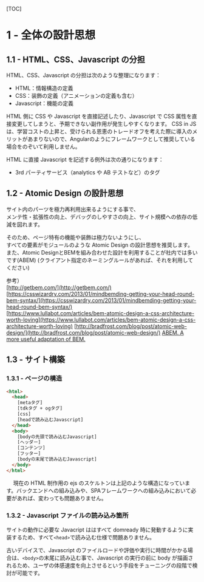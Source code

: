 [TOC]

# 1 - 全体の設計思想

## 1.1 - HTML、CSS、Javascript の分担

HTML、CSS、Javascript の分担は次のような整理になります：

* HTML：情報構造の定義
* CSS：装飾の定義（アニメーションの定義も含む）
* Javascript：機能の定義

HTML 側に CSS や Javascript を直接記述したり、Javascript で CSS 属性を直接変更してしまうと、予期できない副作用が発生しやすくなります。
CSS in JSは、学習コストの上昇と、受けられる恩恵のトレードオフを考えた際に導入のメリットがあまりないので、Angularのようにフレームワークとして推奨している場合をのぞいて利用しません。

HTML に直接 Javascript を記述する例外は次の通りになります：

* 3rd パーティサービス（analytics や AB テストなど）のタグ

## 1.2 - Atomic Design の設計思想

サイト内のパーツを極力再利用出来るようにする事で、  
メンテ性・拡張性の向上、デバッグのしやすさの向上、サイト規模への依存の低減を図れます。

そのため、ページ特有の機能や装飾は極力ないようにし、  
すべての要素がモジュールのような Atomic Design の設計思想を推奨します。  
また、Atomic DesignとBEMを組み合わせた設計を利用することが社内では多いです(ABEM)
(クライアント指定のネーミングルールがあれば、それを利用してください)

参考）  
[http://getbem.com/](http://getbem.com/)  
[https://csswizardry.com/2013/01/mindbemding-getting-your-head-round-bem-syntax/](https://csswizardry.com/2013/01/mindbemding-getting-your-head-round-bem-syntax/)  
[https://www.lullabot.com/articles/bem-atomic-design-a-css-architecture-worth-loving](https://www.lullabot.com/articles/bem-atomic-design-a-css-architecture-worth-loving)
[http://bradfrost.com/blog/post/atomic-web-design/](http://bradfrost.com/blog/post/atomic-web-design/)
[ABEM. A more useful adaptation of BEM.](https://css-tricks.com/abem-useful-adaptation-bem/)


## 1.3 - サイト構築

### 1.3.1 - ページの構造

```html
<html>
  <head>
    [metaタグ]
    [tdkタグ + ogタグ]
    [css]
    [headで読み込むJavascript]
  </head>
  <body>
    [bodyの先頭で読み込むJavascript]
    [ヘッダー]
    [コンテンツ]
    [フッター]
    [bodyの末尾で読み込むJavascript]
  </body>
</html>
```
　
現在の HTML 制作用の ejs のスケルトンは上記のような構造になっています。バックエンドへの組み込みや、SPAフレームワークへの組み込みにおいて必要があれば、変わっても問題ありません。

### 1.3.2 - Javascript ファイルの読み込み箇所

サイトの動作に必要な Javacript ははすべて domready 時に発動するように実装するため、すべて`<head>`で読み込む仕様で問題ありません。

古いデバイスで、Javascript のファイルロードや評価や実行に時間がかかる場合は、`<body>`の末尾に読み込む事で、Javascript の実行の前に body が描画されるため、ユーザの体感速度を向上させるという手段をチューニングの段階で検討が可能です。  
